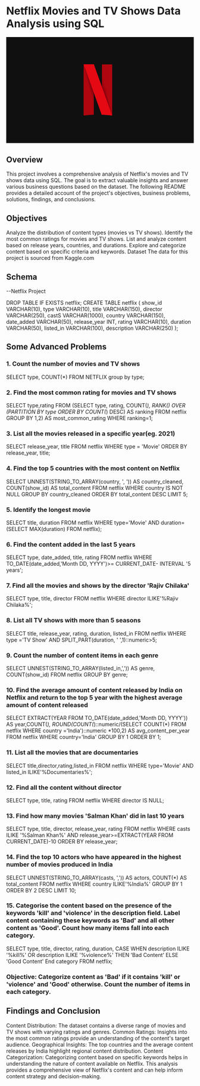 # Netflix Movies and TV Shows Data Analysis using SQL

![Netflix Logo](https://github.com/rawat24anuj/netflix_sql_project/blob/main/Netflix%20Logo.jpg)

## Overview
This project involves a comprehensive analysis of Netflix's movies and TV shows data using SQL. The goal is to extract valuable insights and answer various business questions based on the dataset. The following README provides a detailed account of the project's objectives, business problems, solutions, findings, and conclusions.

## Objectives
Analyze the distribution of content types (movies vs TV shows).
Identify the most common ratings for movies and TV shows.
List and analyze content based on release years, countries, and durations.
Explore and categorize content based on specific criteria and keywords.
Dataset
The data for this project is sourced from Kaggle.com

## Schema
--Netflix Project

DROP TABLE IF EXISTS netflix;
CREATE TABLE netflix
(
	show_id VARCHAR(10),
	type VARCHAR(10),
	title VARCHAR(150),
	director VARCHAR(250),
	castS VARCHAR(1000),
	country VARCHAR(150),
	date_added VARCHAR(50),
	release_year INT,
	rating  VARCHAR(10),
	duration VARCHAR(50),
	listed_in VARCHAR(100),
	description VARCHAR(250)
);

## Some Advanced Problems


### 1. Count the number of movies and TV shows
SELECT type, COUNT(*)
FROM NETFLIX
group by type;


### 2. Find the most common rating for movies and TV shows
SELECT type,rating
FROM 
(SELECT type, rating,
COUNT(*),
RANK() OVER (PARTITION BY type ORDER BY COUNT(*) DESC) AS ranking
FROM netflix
GROUP BY 1,2) AS most_common_rating
WHERE ranking=1;


### 3. List all the movies released in a specific year(eg. 2021)
SELECT release_year, title
FROM netflix
WHERE type = 'Movie'
ORDER BY release_year, title;


### 4. Find the top 5 countries with the most content on Netflix
SELECT UNNEST(STRING_TO_ARRAY(country, ', ')) AS country_cleaned,
	   COUNT(show_id) AS total_content
FROM netflix
WHERE country IS NOT NULL
GROUP BY country_cleaned
ORDER BY total_content DESC
LIMIT 5;


### 5. Identify the longest movie
SELECT title, duration
FROM netflix
WHERE type='Movie'
AND 
duration=(SELECT MAX(duration) FROM netflix);


### 6. Find the content added in the last 5 years
SELECT type, date_added, title, rating
FROM netflix
WHERE TO_DATE(date_added,'Month DD, YYYY')>= CURRENT_DATE- INTERVAL '5 years';


### 7. Find all the movies and shows by the director 'Rajiv Chilaka'
SELECT type, title, director
FROM netflix
WHERE director ILIKE'%Rajiv Chilaka%';


### 8. List all TV shows with more than 5 seasons
SELECT title, release_year, rating, duration, listed_in
FROM netflix
WHERE type ='TV Show'
AND SPLIT_PART(duration, ' ',1)::numeric>5;


### 9. Count the number of content items in each genre
SELECT UNNEST(STRING_TO_ARRAY(listed_in,',')) AS genre, COUNT(show_id)
FROM netflix
GROUP BY genre;


### 10. Find the average amount of content released by India on Netflix and return to the top 5 year with the highest average amount of content released
SELECT EXTRACT(YEAR FROM TO_DATE(date_added,'Month DD, YYYY')) AS year,COUNT(*),
ROUND(COUNT(*)::numeric/(SELECT COUNT(*) FROM netflix WHERE country ='India')::numeric *100,2) AS avg_content_per_year
FROM netflix
WHERE country='India'
GROUP BY 1
ORDER BY 1;


### 11. List all the movies that are documentaries
SELECT title,director,rating,listed_in
FROM netflix
WHERE type='Movie'
AND 
listed_in ILIKE'%Documentaries%';


### 12. Find all the content without director
SELECT type, title, rating
FROM netflix
WHERE director IS NULL;


### 13. Find how many movies 'Salman Khan' did in last 10 years
SELECT type, title, director, release_year, rating
FROM netflix
WHERE casts ILIKE '%Salman Khan%'
AND 
release_year>=EXTRACT(YEAR FROM CURRENT_DATE)-10
ORDER BY release_year;


### 14. Find the top 10 actors who have appeared in the highest number of movies produced in India
SELECT
UNNEST(STRING_TO_ARRAY(casts, ',')) AS actors,
COUNT(*) AS total_content
FROM netflix
WHERE country ILIKE'%India%'
GROUP BY 1
ORDER BY 2 DESC
LIMIT 10;


### 15. Categorise the content based on the presence of the keywords 'kill' and 'violence' in the description field. Label content containing these keywords as 'Bad' and all other content as 'Good'. Count how many items fall into each category.
SELECT type, title, director, rating, duration,
CASE
WHEN description ILIKE '%kill%'
OR  description ILIKE '%violence%'
THEN 'Bad Content'
ELSE 'Good Content'
End category
FROM netflix;

### Objective: Categorize content as 'Bad' if it contains 'kill' or 'violence' and 'Good' otherwise. Count the number of items in each category.

## Findings and Conclusion
Content Distribution: The dataset contains a diverse range of movies and TV shows with varying ratings and genres.
Common Ratings: Insights into the most common ratings provide an understanding of the content's target audience.
Geographical Insights: The top countries and the average content releases by India highlight regional content distribution.
Content Categorization: Categorizing content based on specific keywords helps in understanding the nature of content available on Netflix.
This analysis provides a comprehensive view of Netflix's content and can help inform content strategy and decision-making.
 


